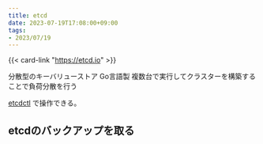 ```yaml
---
title: etcd
date: 2023-07-19T17:08:00+09:00
tags:
- 2023/07/19
---
```


{{< card-link "https://etcd.io" >}}

分散型のキーバリューストア
Go言語製
複数台で実行してクラスターを構築することで負荷分散を行う

[etcdctl](note/etcdctl.md) で操作できる。

## etcdのバックアップを取る
